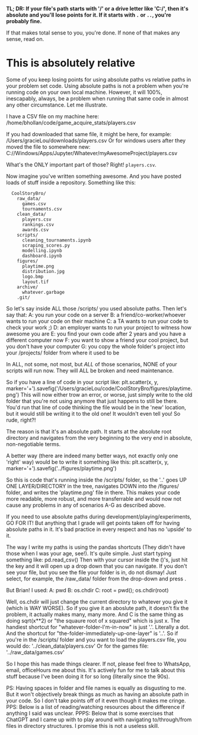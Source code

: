 **TL; DR: If your file's path starts with '/' or a drive letter like 'C:/', then it's absolute and you'll lose points for it. If it starts with `.` or `..`, you're probably fine.**

If that makes total sense to you, you're done. If none of that makes any sense, read on.

# This is absolutely relative


Some of you keep losing points for using absolute paths vs relative paths in your problem set code. Using absolute paths is not a problem when you're running code on your own local machine. However, it will 100%, inescapably, always, be a problem when running that same code in almost any other circumstance. Let me illustrate.

I have a CSV file on my machine here:
/home/bhollan/code/game_acquire_stats/players.csv

If you had downloaded that same file, it might be here, for example:
/Users/gracieLou/downloads/players.csv
Or for windows users after they moved the file to somewhere new:
C://Windows/Apps/Jupyter/Whatever/myAwesomeProject/players.csv

What's the ONLY important part of those? Right! `players.csv`.

Now imagine you've written something awesome. And you have posted loads of stuff inside a repository. Something like this:
```
  CoolStoryBro/
    raw_data/
      games.csv
      tournaments.csv
    clean_data/
      players.csv
      rankings.csv
      awards.csv
    scripts/
      cleaning_tournaments.ipynb
      scraping_scores.py
      modelling.ipynb
      dashboard.ipynb
    figures/
      playtime.png
      distribution.jpg
      logo.bmp
      layout.tif
    archive/
      whatever.garbage
    .git/
```


So let's say inside ALL those /scripts/ you used absolute paths. Then let's say that:
	A: you run your code on a server
	B: a friend/co-worker/whoever wants to run your code on their machine
	C: a TA wants to run your code to check your work ;)
	D: an employer wants to run your project to witness how awesome you are
	E: you find your own code after 2 years and you have a different computer now
	F: you want to show a friend your cool project, but you don't have your computer
	G: you copy the whole folder's project into your /projects/ folder from where it used to be

In ALL, not some, not most, but _ALL_ of those scenarios, NONE of your scripts will run now. They will ALL be broken and need maintenance.

So if you have a line of code in your script like:
	plt.scatter(x, y, marker='+').savefig('/Users/gracieLou/code/CoolStoryBro/figures/playtime.png')
This will now either trow an error, or worse, just simply write to the old folder that you're not using anymore that just happens to still be there. You'd run that line of code thinking the file would be in the 'new' location, but it would still be writing it to the old one! It wouldn't even tell you! So rude, right?!

The reason is that it's an absolute path. It starts at the absolute root directory and navigates from the very beginning to the very end in absolute, non-negotiable terms.

A better way (there are indeed many better ways, not exactly only one 'right' way) would be to write it something like this:
	plt.scatter(x, y, marker='+').savefig('../figures/playtime.png')

So this is code that's running inside the /scripts/ folder, so the '..' goes UP ONE LAYER/DIRECTORY in the tree, navigates DOWN into the /figures/ folder, and writes the 'playtime.png' file in there. This makes your code more readable, more robust, and more transferrable and would now not cause any problems in any of scenarios A-G as described above.

If you need to use absolute paths during development/playing/experiments, GO FOR IT! But anything that I grade will get points taken off for having absolute paths in it. It's bad practice in every respect and has no 'upside' to it.

The way I write my paths is using the pandas shortcuts (<grumpy-old-man-voice>They didn't have those when I was your age, see!</grumpy-old-man-voice>).  It's quite simple. Just start typing something like:
	pd.read_csv()
Then with your cursor inside the ()'s, just hit the <TAB> key and it will open up a drop down that you can navigate. If you don't see your file, but you see the file your folder is in, do not dismay! Just select, for example, the /raw_data/ folder from the drop-down and press <ENTER>.

But Brian! I used:
	A: pwd
	B: os.chdir
	C: root = pwd();  os.chdir(root)

Well, os.chdir will just change the current directory to whatever you give it (which is WAY WORSE). So if you give it an aboslute path, it doesn't fix the problem, it actually makes many, many more. And C is the same thing as doing sqrt(x**2) or "the squaure root of x squared" which is just x. The handiest shortcut for "whatever-folder-I'm-in-now" is just '.'.  Literally a dot. And the shortcut for "the-folder-immediately-up-one-layer" is '..'. So if you're in the /scripts/ folder and you want to load the players.csv file, you would do:
	'../clean_data/players.csv'
Or for the games file:
	'../raw_data/games.csv'

So I hope this has made things clearer. If not, please feel free to WhatsApp, email, officeHours me about this. It's actively fun for me to talk about this stuff because I've been doing it for so long (literally since the 90s).

PS:
Having spaces in folder and file names is equally as disgusting to me. But it won't objectively break things as much as having an absolute path in your code. So I don't take points off of it even though it makes me cringe.
PPS:
Below is a list of reading/watching resources about the difference if anything I said was unclear. 
PPPS:
Below that is some exercises that ChatGPT and I came up with to play around with navigating to/through/from files in directory structures. I promise this is not a useless skill.


